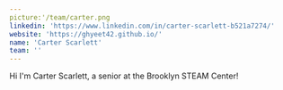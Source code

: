 ```yaml
---
picture:'/team/carter.png
linkedin: 'https://www.linkedin.com/in/carter-scarlett-b521a7274/'
website: 'https://ghyeet42.github.io/'
name: 'Carter Scarlett'
team: ''
---
```


Hi I'm Carter Scarlett, a senior at the Brooklyn STEAM Center!
